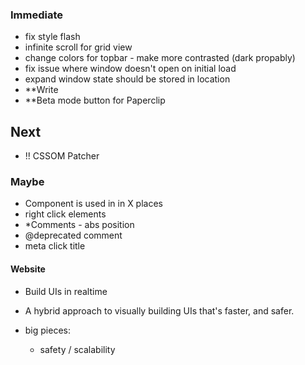 ### Immediate

- fix style flash
- infinite scroll for grid view
- change colors for topbar - make more contrasted (dark propably)
- fix issue where window doesn't open  on initial load
- expand window state should be stored in location
- **Write
- **Beta mode button for Paperclip

## Next

- !! CSSOM Patcher

### Maybe

- Component is used in in X places
- right click elements
- *Comments - abs position
- @deprecated comment
- meta click title


#### Website

- Build UIs in realtime
- A hybrid approach to visually building
UIs that's faster, and safer.

- big pieces:
  - safety / scalability

